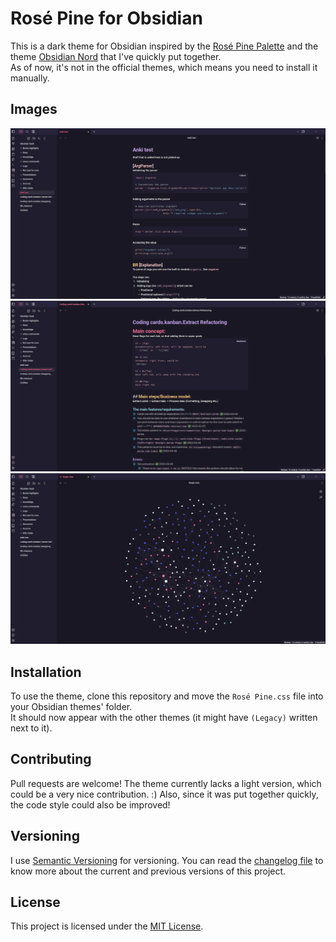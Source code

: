 # Rosé Pine for Obsidian

This is a dark theme for Obsidian inspired by the [Rosé Pine Palette](https://rosepinetheme.com/palette) and the theme [Obsidian Nord](https://github.com/insanum/obsidian_nord) that I've quickly put together.  
As of now, it's not in the official themes, which means you need to install it manually.

## Images
![Demo of the library](./docs/Img1.png)
![Demo of the library](./docs/Img2.png)
![Demo of the library](./docs/Img3.png)

## Installation

To use the theme, clone this repository and move the `Rosé Pine.css` file into your Obsidian themes' folder.  
It should now appear with the other themes (it might have `(Legacy)` written next to it).

## Contributing

Pull requests are welcome!
The theme currently lacks a light version, which could be a very nice contribution. :)
Also, since it was put together quickly, the code style could also be improved!

## Versioning

I use [Semantic Versioning](http://semver.org/) for versioning. 
You can read the [changelog file](CHANGELOG.md) to know more about the current and previous versions of this project.

## License

This project is licensed under the [MIT License](LICENSE.md).

